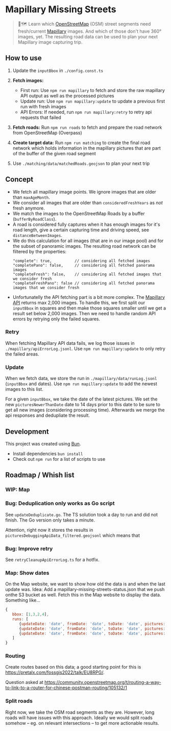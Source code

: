 # Mapillary Missing Streets

> 📸🗺️
> Learn which [OpenStreetMap](https://www.openstreetmap.org/) (OSM) street segments need fresh/current [Mapillary](https://www.mapillary.com/app/) images. And which of those don't have 360° images, yet. The resulting road data can be used to plan your next Mapillary image capturing trip.

## How to use

1. Update the `inputBbox` in `./config.const.ts`
2. **Fetch images:**

   - First run: Use `npm run mapillary` to fetch and store the raw mapillary API output as well as the processed pictures
   - Update run: Use `npm run mapillary:update` to update a previous first run with fresh images
   - API Errors: If needed, run `npm run mapillary:retry` to retry api requests that failed

3. **Fetch roads:**
   Run `npm run roads` to fetch and prepare the road network from OpenStreetMap (Overpass)
4. **Create target data:**
   Run `npm run matching` to create the final road network which holds information in the mapillary pictures that are part of the buffer of the given road segment
5. Use `./matching/data/matchedRoads.geojson` to plan your next trip

## Concept

- We fetch all mapillary image points. We ignore images that are older than `maxAgeMonth`.
- We consider all images that are older than `consideredFreshYears` as _not_ fresh anymore.
- We match the images to the OpenStreetMap Roads by a buffer (`bufferByRoadClass`).
- A road is considered fully captures when it has enough images for it's road length, give a certain capturing time and driving speed, see `distanceBetweenImages`.
- We do this calculation for all images (that are in our image pool) and for the subset of panoramic images.
  The resulting road network can be filtered by the properties:
  ```jsonc
  "complete": true,          // considering all fetched images
  "completePano": false,     // considering all fetched panorama images
  "completeFresh": false,    // considering all fetched images that we consider fresh
  "completeFreshPano": false // considering all fetched panorama images that we consider fresh
  ```
- Unfortunatelly the API fetching part is a bit more complex. The [Mapillary API](https://www.mapillary.com/developer/api-documentation) returns max 2,000 images. To handle this, we first split our `inputBbox` in squares and then make those squares smaller until we get a result set below 2,000 images. Then we need to handle random API errors by retrying only the failed squares.

### Retry

When fetching Mapillary API data fails, we log those issues in `./mapillary/apiErrorLog.jsonl`. Use `npm run mapillary:update` to only retry the failed areas.

### Update

When we fetch data, we store the run in `./mapillary/data/runLog.jsonl` (`inputBbox` and dates). Use `npm run mapillary:update` to add the newest images to this list.

For a given `inputBbox`, we take the date of the latest pictures. We set the new `picturesNewerThanDate` date to 14 days prior to this date to be sure to get all new images (considering processing time). Afterwards we merge the api responses and dedupliate the result.

## Development

This project was created using [Bun](https://bun.sh).

- Install dependencies `bun install`
- Check out `npm run` for a list of scripts to use

## Roadmap / Whish list

### WIP: Map

### Bug: Deduplication only works as Go script

See `updateDeduplicate.go`. The TS solution took a day to run and did not finish. The Go version only takes a minute.

Attention, right now it stores the results in `picturesDebuggingApiData_filtered.geojsonl` which means that

### Bug: Improve retry

See `retryCleanupApiErrorLog.ts` for a hotfix.

### Map: Show dates

On the Map website, we want to show how old the data is and when the last update was. Idea: Add a mapillary-missing-streets-status.json that we push onthe S3 bucket as well. Fetch this in the Map website to display the data. Something like…

```js
{
   bbox: [1,3,2,4],
   runs: [
      {updateDate: 'date', fromDate: 'date', toDate: 'date', pictures: '110'}
      {updateDate: 'date', fromDate: 'date', toDate: 'date', pictures: '120'}
      {updateDate: 'date', fromDate: 'date', toDate: 'date', pictures: '130'}
   ]
}
```

### Routing

Create routes based on this data; a good starting point for this is https://pretalx.com/fossgis2022/talk/EU8RPG/.

Question asked at https://community.openstreetmap.org/t/routing-a-way-to-link-to-a-router-for-chinese-postman-routing/105132/1

### Split roads

Right now, we take the OSM road segments as they are. However, long roads will have issues with this approach. Ideally we would split roads somehow – eg. on relevant intersections – to get more actionable results.
